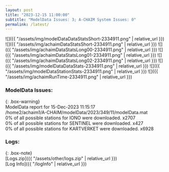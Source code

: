 ```yaml
---
layout: post
title: "2023-12-15 11:00:00"
subtitle: "ModelData Issues: 3; A-CHAIM System Issues: 0"
permalink: /latest/
---
```


![]({{ "/assets/img/modelDataDataStatsShort-2334911.png" | relative_url }})
![]({{ "/assets/img/achaimDataStatsShort-2334911.png" | relative_url }})
![]({{ "/assets/img/achaimDataStatsLong00-2334911.png" | relative_url }})
![]({{ "/assets/img/achaimDataStatsLong01-2334911.png" | relative_url }})
![]({{ "/assets/img/achaimDataStatsLong02-2334911.png" | relative_url }})
![]({{ "/assets/img/modelDataDataStats-2334911.png" | relative_url }})
![]({{ "/assets/img/modelDataStationStats-2334911.png" | relative_url }})
![]({{ "/assets/img/achaimRunTime-2334911.png" | relative_url }})


### ModelData Issues:  
  
{: .box-warning}  
 ModelData report for 15-Dec-2023 11:15:17   
 /home2/achaim1/A-CHAIM/modelData/2023/349/11/modelData.mat   
 0% of all possible stations for IONO were downloaded. x2707   
 0% of all possible stations for SENTINEL were downloaded. x427   
 0% of all possible stations for KARTVERKET were downloaded. x6928   
  


### Logs:  
  
{: .box-note}  
[Logs.zip]({{ "/assets/other/logs.zip" | relative_url }})  
[Log Info]({{ "/logInfo" | relative_url }})  
